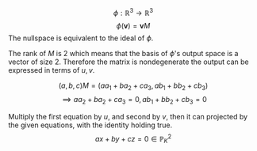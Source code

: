$$\phi: \mathbb{R}^3 \rightarrow \mathbb{R}^3$$
$$\phi(\mathbf{v}) = \mathbf{v} M$$
The nullspace is equivalent to the ideal of $\phi$.

The rank of $M$ is 2 which means that the basis of $\phi$'s
output space is a vector of size 2.
Therefore the matrix is nondegenerate the output can be
expressed in terms of $u, v$.

$$(a, b, c) M = (a a_1 + b a_2 + c a_3, a b_1 + b b_2 + c b_3)$$
$$\implies a a_2 + b a_2 + c a_3 = 0, a b_1 + b b_2 + c b_3 = 0$$

Multiply the first equation by $u$, and second by $v$, then it can
projected by the given equations, with the identity holding true.
$$ax + by + cz = 0 \in \mathbb{P}_K^2$$

